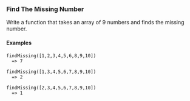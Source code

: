### Find The Missing Number

Write a function that takes an array of 9 numbers and finds the missing number.


#### Examples

```
findMissing([1,2,3,4,5,6,8,9,10])
  => 7
```

```
findMissing([1,3,4,5,6,7,8,9,10])
  => 2
```

```
findMissing([2,3,4,5,6,7,8,9,10])
  => 1
```
